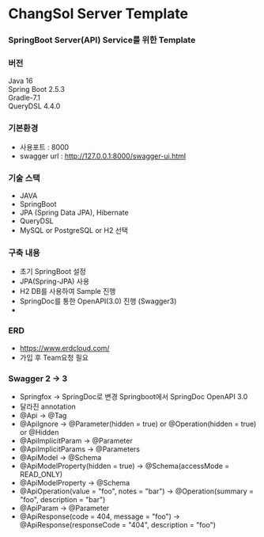 # ChangSol Server Template

### SpringBoot Server(API) Service를 위한 Template

### 버전
Java 16<br>
Spring Boot 2.5.3<br>
Gradle-7.1<br>
QueryDSL 4.4.0

### 기본환경
- 사용포트 : 8000<br>
- swagger url : http://127.0.0.1:8000/swagger-ui.html

### 기술 스택
- JAVA
- SpringBoot
- JPA (Spring Data JPA), Hibernate
- QueryDSL
- MySQL or PostgreSQL or H2 선택

### 구축 내용
- 초기 SpringBoot 설정
- JPA(Spring-JPA) 사용
- H2 DB를 사용하여 Sample 진행
- SpringDoc를 통한 OpenAPI(3.0) 진행 (Swagger3)
- 

### ERD 
- https://www.erdcloud.com/
- 가입 후 Team요청 필요

### Swagger 2 -> 3
- Springfox -> SpringDoc로 변경 Springboot에서 SpringDoc OpenAPI 3.0
- 달라진 annotation
- @Api -> @Tag
- @ApiIgnore -> @Parameter(hidden = true) or @Operation(hidden = true) or @Hidden
- @ApiImplicitParam -> @Parameter
- @ApiImplicitParams -> @Parameters
- @ApiModel -> @Schema
- @ApiModelProperty(hidden = true) -> @Schema(accessMode = READ_ONLY)
- @ApiModelProperty -> @Schema
- @ApiOperation(value = "foo", notes = "bar") -> @Operation(summary = "foo", description = "bar")
- @ApiParam -> @Parameter
- @ApiResponse(code = 404, message = "foo") -> @ApiResponse(responseCode = "404", description = "foo")
